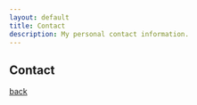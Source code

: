 ```yaml
---
layout: default
title: Contact
description: My personal contact information.
---
```


## Contact

[back](./)
